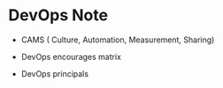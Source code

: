 # DevOps Note


- CAMS ( Culture, Automation, Measurement, Sharing)

- DevOps encourages matrix

- DevOps principals

